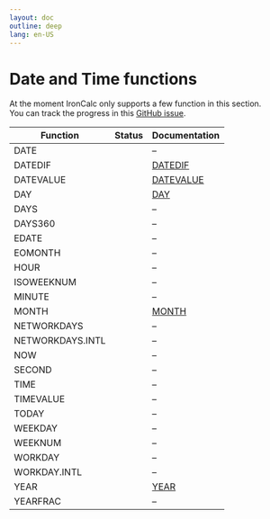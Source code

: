 ```yaml
---
layout: doc
outline: deep
lang: en-US
---
```


# Date and Time functions

At the moment IronCalc only supports a few function in this section.  
You can track the progress in this [GitHub issue](https://github.com/ironcalc/IronCalc/issues/48).

| Function         | Status                                         | Documentation |
| ---------------- | ---------------------------------------------- | ------------- |
| DATE             | <Badge type="tip" text="Available" />          | –             |
| DATEDIF          | <Badge type="tip" text="Available" />          | [DATEDIF](date_and_time/datedif) |
| DATEVALUE        | <Badge type="tip" text="Available" />          | [DATEVALUE](date_and_time/datevalue) |
| DAY              | <Badge type="tip" text="Available" />          | [DAY](date_and_time/day) |
| DAYS             | <Badge type="info" text="Not implemented yet" /> | –             |
| DAYS360          | <Badge type="info" text="Not implemented yet" /> | –             |
| EDATE            | <Badge type="tip" text="Available" />          | –             |
| EOMONTH          | <Badge type="tip" text="Available" />          | –             |
| HOUR             | <Badge type="info" text="Not implemented yet" /> | –             |
| ISOWEEKNUM       | <Badge type="info" text="Not implemented yet" /> | –             |
| MINUTE           | <Badge type="info" text="Not implemented yet" /> | –             |
| MONTH            | <Badge type="tip" text="Available" />          | [MONTH](date_and_time/month) |
| NETWORKDAYS      | <Badge type="info" text="Not implemented yet" /> | –             |
| NETWORKDAYS.INTL | <Badge type="info" text="Not implemented yet" /> | –             |
| NOW              | <Badge type="tip" text="Available" />          | –             |
| SECOND           | <Badge type="info" text="Not implemented yet" /> | –             |
| TIME             | <Badge type="info" text="Not implemented yet" /> | –             |
| TIMEVALUE        | <Badge type="info" text="Not implemented yet" /> | –             |
| TODAY            | <Badge type="tip" text="Available" />          | –             |
| WEEKDAY          | <Badge type="info" text="Not implemented yet" /> | –             |
| WEEKNUM          | <Badge type="info" text="Not implemented yet" /> | –             |
| WORKDAY          | <Badge type="info" text="Not implemented yet" /> | –             |
| WORKDAY.INTL     | <Badge type="info" text="Not implemented yet" /> | –             |
| YEAR             | <Badge type="tip" text="Available" />          | [YEAR](date_and_time/year) |
| YEARFRAC         | <Badge type="info" text="Not implemented yet" /> | –             |
